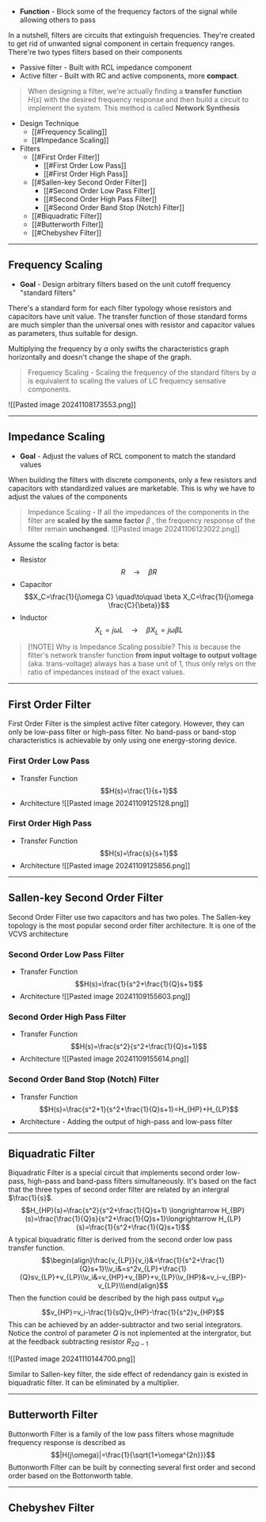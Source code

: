 + **Function** - Block some of the frequency factors of the signal while allowing others to pass

In a nutshell, filters are circuits that extinguish frequencies. They're created to get rid of unwanted signal component in certain frequency ranges. There're two types filters based on their components

+ Passive filter - Built with RCL impedance component
+ Active filter - Built with RC and active components, more **compact**.

> When designing a filter, we're actually finding a **transfer function** $H(s)$ with the desired frequency response and then build a circuit to implement the system. This method is called **Network Synthesis**

+ Design Technique
	+ [[#Frequency Scaling]]
	+ [[#Impedance Scaling]]
+ Filters
	+ [[#First Order Filter]]
		+ [[#First Order Low Pass]]
		+ [[#First Order High Pass]]
	+ [[#Sallen-key Second Order Filter]]
		+ [[#Second Order Low Pass Filter]]
		+ [[#Second Order High Pass Filter]]
		+ [[#Second Order Band Stop (Notch) Filter]]
	+ [[#Biquadratic Filter]]
	+ [[#Butterworth Filter]]
	+ [[#Chebyshev Filter]]

---
## Frequency Scaling

+ **Goal** - Design arbitrary filters based on the unit cutoff frequency "standard filters" 

There's a standard form for each filter typology whose resistors and capacitors have unit value. The transfer function of those standard forms are much simpler than the universal ones with resistor and capacitor values as parameters, thus suitable for design. 

Multiplying the frequency by $\alpha$ only swifts the characteristics graph horizontally and doesn't change the shape of the graph.

> Frequency Scaling - Scaling the frequency of the standard filters by $\alpha$ is equivalent to scaling the values of LC frequency sensative components. 

![[Pasted image 20241108173553.png]]

---
## Impedance Scaling

+ **Goal** - Adjust the values of RCL component to match the standard values

When building the filters with discrete components, only a few resistors and capacitors with standardized values are marketable. This is why we have to adjust the values of the components

> Impedance Scaling - If all the impedances of the components in the filter are **scaled by the same factor** $\beta$ , the frequency response of the filter remain **unchanged**. 
![[Pasted image 20241106123022.png]]

Assume the scaling factor is beta:

+ Resistor
$$R\quad\to\quad\beta R$$
+ Capacitor
$$X_C=\frac{1}{j\omega C} \quad\to\quad \beta X_C=\frac{1}{j\omega \frac{C}{\beta}}$$
+ Inductor
$$X_L=j\omega L \quad \to \quad \beta X_L=j\omega \beta L$$

> [!NOTE] Why is Impedance Scaling possible?
> This is because the filter's network transfer function **from input voltage to output voltage** (aka. trans-voltage) always has a base unit of 1, thus only relys on the ratio of impedances instead of the exact values.

---
## First Order Filter

First Order Filter is the simplest active filter category. However, they can only be low-pass filter or high-pass filter. No band-pass or band-stop characteristics is achievable by only using one energy-storing device.

### First Order Low Pass

+ Transfer Function
$$H(s)=\frac{1}{s+1}$$
+ Architecture
![[Pasted image 20241109125128.png]]

### First Order High Pass

+ Transfer Function
$$H(s)=\frac{s}{s+1}$$
+ Architecture
![[Pasted image 20241109125856.png]]

---
## Sallen-key Second Order Filter

Second Order Filter use two capacitors and has two poles. The Sallen-key topology is the most popular second order filter architecture. It is one of the VCVS architecture

### Second Order Low Pass Filter

+ Transfer Function
$$H(s)=\frac{1}{s^2+\frac{1}{Q}s+1}$$
+ Architecture
![[Pasted image 20241109155603.png]]


### Second Order High Pass Filter

+ Transfer Function
$$H(s)=\frac{s^2}{s^2+\frac{1}{Q}s+1}$$
+ Architecture
![[Pasted image 20241109155614.png]]

### Second Order Band Stop (Notch) Filter

+ Transfer Function
$$H(s)=\frac{s^2+1}{s^2+\frac{1}{Q}s+1}=H_{HP}+H_{LP}$$
+ Architecture - Adding the output of high-pass and low-pass filter


---
## Biquadratic Filter

Biquadratic Filter is a special circuit that implements second order low-pass, high-pass and band-pass filters simultaneously. It's based on the fact that the three types of second order filter are related by an intergral $\frac{1}{s}$.
$$H_{HP}(s)=\frac{s^2}{s^2+\frac{1}{Q}s+1} \longrightarrow H_{BP}(s)=\frac{\frac{1}{Q}s}{s^2+\frac{1}{Q}s+1}\longrightarrow H_{LP}(s)=\frac{1}{s^2+\frac{1}{Q}s+1}$$
A typical biquadratic filter is derived from the second order low pass transfer function.
$$\begin{align}\frac{v_{LP}}{v_i}&=\frac{1}{s^2+\frac{1}{Q}s+1}\\v_i&=s^2v_{LP}+\frac{1}{Q}sv_{LP}+v_{LP}\\v_i&=v_{HP}+v_{BP}+v_{LP}\\v_{HP}&=v_i-v_{BP}-v_{LP}\\\end{align}$$
Then the function could be described by the high pass output $v_{HP}$ 
$$v_{HP}=v_i-\frac{1}{sQ}v_{HP}-\frac{1}{s^2}v_{HP}$$
This can be achieved by an adder-subtractor and two serial integrators. Notice the control of parameter $Q$ is not inplemented at the intergrator, but at the feedback subtracting resistor $R_{2Q-1}$


![[Pasted image 20241110144700.png]]

Similar to Sallen-key filter, the side effect of redendancy gain is existed in biquadratic filter. It can be eliminated by a multiplier.

---
## Butterworth Filter

Buttonworth Filter is a family of the low pass filters whose magnitude frequency response is described as
$$|H(j\omega)|=\frac{1}{\sqrt{1+\omega^{2n}}}$$
Buttonworth Filter can be built by connecting several first order and second order based on the Bottonworth table.

---
## Chebyshev Filter

